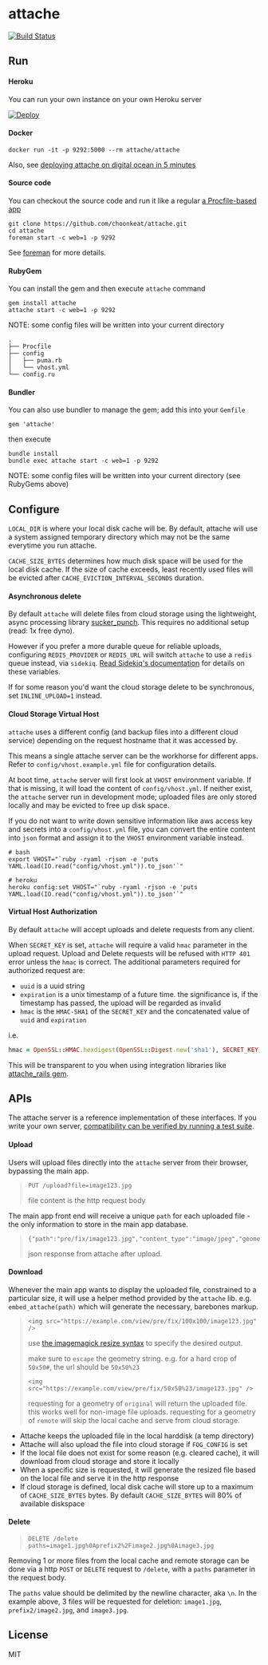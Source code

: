 # attache

[![Build Status](https://travis-ci.org/choonkeat/attache.svg?branch=master)](https://travis-ci.org/choonkeat/attache)

## Run

#### Heroku

You can run your own instance on your own Heroku server

[![Deploy](https://www.herokucdn.com/deploy/button.svg)](https://heroku.com/deploy)

#### Docker

```
docker run -it -p 9292:5000 --rm attache/attache
```

Also, see [deploying attache on digital ocean in 5 minutes](https://github.com/choonkeat/attache/wiki/Deploying-Attache-on-Digital-Ocean)

#### Source code

You can checkout the source code and run it like a regular [a Procfile-based app](ddollar.github.io/foreman/)

```
git clone https://github.com/choonkeat/attache.git
cd attache
foreman start -c web=1 -p 9292
```

See [foreman](https://github.com/ddollar/foreman) for more details.

#### RubyGem

You can install the gem and then execute `attache` command

```
gem install attache
attache start -c web=1 -p 9292
```

NOTE: some config files will be written into your current directory

```
.
├── Procfile
├── config
│   ├── puma.rb
│   └── vhost.yml
└── config.ru
```

#### Bundler

You can also use bundler to manage the gem; add this into your `Gemfile`

```
gem 'attache'
```

then execute

```
bundle install
bundle exec attache start -c web=1 -p 9292
```

NOTE: some config files will be written into your current directory (see RubyGems above)

## Configure

`LOCAL_DIR` is where your local disk cache will be. By default, attache will use a system assigned temporary directory which may not be the same everytime you run attache.

`CACHE_SIZE_BYTES` determines how much disk space will be used for the local disk cache. If the size of cache exceeds, least recently used files will be evicted after `CACHE_EVICTION_INTERVAL_SECONDS` duration.

#### Asynchronous delete

By default `attache` will delete files from cloud storage using the lightweight, async processing library [sucker_punch](https://github.com/brandonhilkert/sucker_punch). This requires no additional setup (read: 1x free dyno).

However if you prefer a more durable queue for reliable uploads, configuring `REDIS_PROVIDER` or `REDIS_URL` will switch `attache` to use a `redis` queue instead, via `sidekiq`. [Read Sidekiq's documentation](https://github.com/mperham/sidekiq/wiki/Using-Redis#using-an-env-variable) for details on these variables.

If for some reason you'd want the cloud storage delete to be synchronous, set `INLINE_UPLOAD=1` instead.

#### Cloud Storage Virtual Host

`attache` uses a different config (and backup files into a different cloud service) depending on the request hostname that it was accessed by.

This means a single attache server can be the workhorse for different apps. Refer to `config/vhost.example.yml` file for configuration details.

At boot time, `attache` server will first look at `VHOST` environment variable. If that is missing, it will load the content of `config/vhost.yml`. If neither exist, the `attache` server run in development mode; uploaded files are only stored locally and may be evicted to free up disk space.

If you do not want to write down sensitive information like aws access key and secrets into a `config/vhost.yml` file, you can convert the entire content into `json` format and assign it to the `VHOST` environment variable instead.

```
# bash
export VHOST="`ruby -ryaml -rjson -e 'puts YAML.load(IO.read("config/vhost.yml")).to_json'`"

# heroku
heroku config:set VHOST="`ruby -ryaml -rjson -e 'puts YAML.load(IO.read("config/vhost.yml")).to_json'`"
```

#### Virtual Host Authorization

By default `attache` will accept uploads and delete requests from any client.

When `SECRET_KEY` is set, `attache` will require a valid `hmac` parameter in the upload request. Upload and Delete requests will be refused with `HTTP 401` error unless the `hmac` is correct. The additional parameters required for authorized request are:

* `uuid` is a uuid string
* `expiration` is a unix timestamp of a future time. the significance is, if the timestamp has passed, the upload will be regarded as invalid
* `hmac` is the `HMAC-SHA1` of the `SECRET_KEY` and the concatenated value of `uuid` and `expiration`

i.e.

``` ruby
hmac = OpenSSL::HMAC.hexdigest(OpenSSL::Digest.new('sha1'), SECRET_KEY, uuid + expiration)
```

This will be transparent to you when using integration libraries like [attache_rails gem](https://github.com/choonkeat/attache_rails).

## APIs

The attache server is a reference implementation of these interfaces. If you write your own server, [compatibility can be verified by running a test suite](https://github.com/choonkeat/attache_api#testing-against-an-attache-compatible-server).

#### Upload

Users will upload files directly into the `attache` server from their browser, bypassing the main app.


> ```
> PUT /upload?file=image123.jpg
> ```
> file content is the http request body

The main app front end will receive a unique `path` for each uploaded file - the only information to store in the main app database.

> ```
> {"path":"pre/fix/image123.jpg","content_type":"image/jpeg","geometry":"1920x1080"}
> ```
> json response from attache after upload.

#### Download

Whenever the main app wants to display the uploaded file, constrained to a particular size, it will use a helper method provided by the `attache` lib. e.g. `embed_attache(path)` which will generate the necessary, barebones markup.

> ```
> <img src="https://example.com/view/pre/fix/100x100/image123.jpg" />
> ```
> use [the imagemagick resize syntax](http://www.imagemagick.org/Usage/resize/) to specify the desired output.
>
> make sure to `escape` the geometry string.
> e.g. for a hard crop of `50x50#`, the url should be `50x50%23`
>
> ```
> <img src="https://example.com/view/pre/fix/50x50%23/image123.jpg" />
> ```
> requesting for a geometry of `original` will return the uploaded file. this works well for non-image file uploads.
> requesting for a geometry of `remote` will skip the local cache and serve from cloud storage.

* Attache keeps the uploaded file in the local harddisk (a temp directory)
* Attache will also upload the file into cloud storage if `FOG_CONFIG` is set
* If the local file does not exist for some reason (e.g. cleared cache), it will download from cloud storage and store it locally
* When a specific size is requested, it will generate the resized file based on the local file and serve it in the http response
* If cloud storage is defined, local disk cache will store up to a maximum of `CACHE_SIZE_BYTES` bytes. By default `CACHE_SIZE_BYTES` will 80% of available diskspace

#### Delete

> ```
> DELETE /delete
> paths=image1.jpg%0Aprefix2%2Fimage2.jpg%0Aimage3.jpg
> ```

Removing 1 or more files from the local cache and remote storage can be done via a http `POST` or `DELETE` request to `/delete`, with a `paths` parameter in the request body.

The `paths` value should be delimited by the newline character, aka `\n`. In the example above, 3 files will be requested for deletion: `image1.jpg`, `prefix2/image2.jpg`, and `image3.jpg`.

## License

MIT
